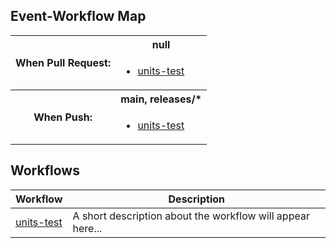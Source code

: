 ## Event-Workflow Map

<table>
<tr>
<th rowspan=2>When Pull Request:</th><th>null </th></tr>
<tr><td><ul><li><a href='#units-test'>units-test</a></li></ul></tr><tr>
<th rowspan=2>When Push:</th><th>main, releases/* </th></tr>
<tr><td><ul><li><a href='#units-test'>units-test</a></li></ul></tr></table>

## Workflows 

 | Workflow | Description | 
 | --- | --- | 
| [units-test](hub/workflows/test.yml) | A short description about the workflow will appear here... |
